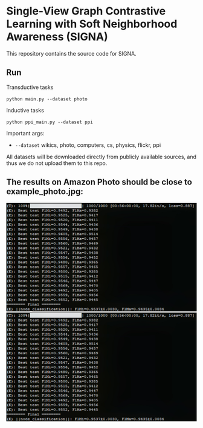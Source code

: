 # Single-View Graph Contrastive Learning with Soft Neighborhood Awareness (SIGNA)

This repository contains the source code for SIGNA. 

## Run

Transductive tasks
```shell
python main.py --dataset photo 
```

Inductive tasks
```shell
python ppi_main.py --dataset ppi
```

Important args:
* `--dataset` wikics, photo, computers, cs, physics, flickr, ppi

All datasets will be downloaded directly from publicly available sources, and thus we do not upload them to this repo.

## The results on Amazon Photo should be close to example_photo.jpg:

![image](https://github.com/sunisfighting/NETON/blob/main/example_photo.jpg)
<img width="600" src="https://github.com/sunisfighting/NETON/blob/main/example_photo.jpg"/>

